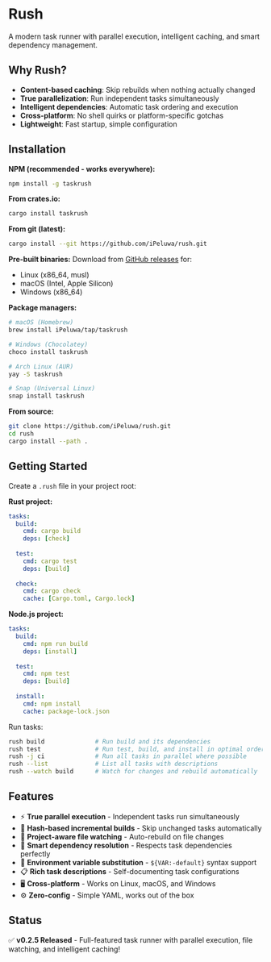# Rush

A modern task runner with parallel execution, intelligent caching, and smart dependency management.

## Why Rush?

- **Content-based caching**: Skip rebuilds when nothing actually changed
- **True parallelization**: Run independent tasks simultaneously
- **Intelligent dependencies**: Automatic task ordering and execution
- **Cross-platform**: No shell quirks or platform-specific gotchas
- **Lightweight**: Fast startup, simple configuration

## Installation

**NPM (recommended - works everywhere):**
```bash
npm install -g taskrush
```

**From crates.io:**
```bash
cargo install taskrush
```

**From git (latest):**
```bash
cargo install --git https://github.com/iPeluwa/rush.git
```

**Pre-built binaries:**
Download from [GitHub releases](https://github.com/iPeluwa/rush/releases) for:
- Linux (x86_64, musl)
- macOS (Intel, Apple Silicon)  
- Windows (x86_64)

**Package managers:**
```bash
# macOS (Homebrew)
brew install iPeluwa/tap/taskrush

# Windows (Chocolatey) 
choco install taskrush

# Arch Linux (AUR)
yay -S taskrush

# Snap (Universal Linux)
snap install taskrush
```

**From source:**
```bash
git clone https://github.com/iPeluwa/rush.git
cd rush
cargo install --path .
```

## Getting Started

Create a `.rush` file in your project root:

**Rust project:**
```yaml
tasks:
  build:
    cmd: cargo build
    deps: [check]
    
  test:
    cmd: cargo test
    deps: [build]
    
  check:
    cmd: cargo check
    cache: [Cargo.toml, Cargo.lock]
```

**Node.js project:**
```yaml
tasks:
  build:
    cmd: npm run build
    deps: [install]
    
  test:
    cmd: npm test
    deps: [build]
    
  install:
    cmd: npm install
    cache: package-lock.json
```

Run tasks:
```bash
rush build              # Run build and its dependencies
rush test               # Run test, build, and install in optimal order
rush -j ci              # Run all tasks in parallel where possible
rush --list             # List all tasks with descriptions
rush --watch build      # Watch for changes and rebuild automatically
```

## Features

- ⚡ **True parallel execution** - Independent tasks run simultaneously
- 🧠 **Hash-based incremental builds** - Skip unchanged tasks automatically  
- 📁 **Project-aware file watching** - Auto-rebuild on file changes
- 🎯 **Smart dependency resolution** - Respects task dependencies perfectly
- 🔧 **Environment variable substitution** - `${VAR:-default}` syntax support
- 📋 **Rich task descriptions** - Self-documenting task configurations
- 🖥️ **Cross-platform** - Works on Linux, macOS, and Windows
- ⚙️ **Zero-config** - Simple YAML, works out of the box

## Status

✅ **v0.2.5 Released** - Full-featured task runner with parallel execution, file watching, and intelligent caching!
